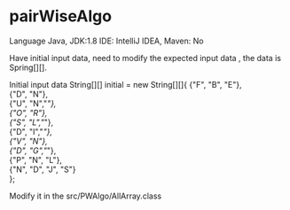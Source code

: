 # pairWiseAlgo

Language Java, JDK:1.8   IDE: IntelliJ IDEA,   Maven: No

Have initial input data, need to modify the expected input data , the data is Spring[][].

Initial input data String[][] initial = new String[][]{
        {"F", "B", "E"},            
        {"D", "N"},                 
        {"U", "N","_"},             
        {"O", "R"},                 
        {"S", "L","_"},             
        {"D", "I","_"},             
        {"V", "N"},                 
        {"D", "G","_"},             
        {"P", "N", "L"},            
        {"N", "D", "J", "S"}        
};    

Modify it in the src/PWAlgo/AllArray.class


